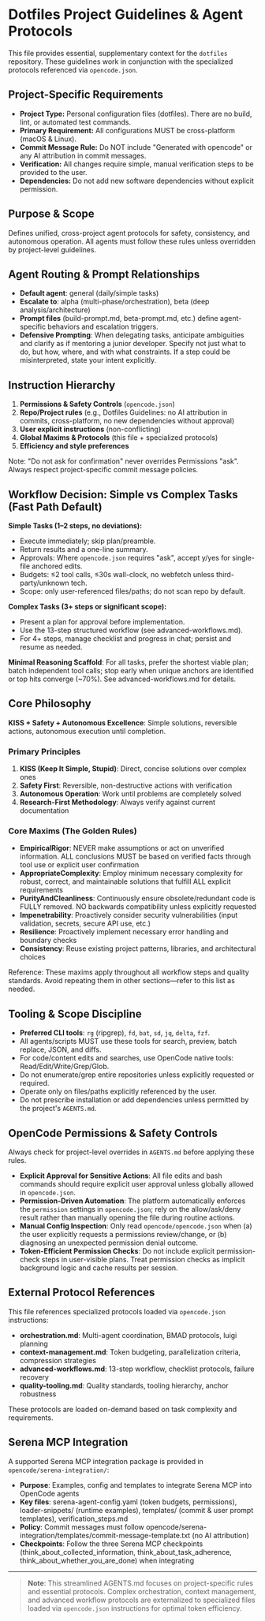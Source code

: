 # Dotfiles Project Guidelines & Agent Protocols

This file provides essential, supplementary context for the `dotfiles` repository. These guidelines work in conjunction with the specialized protocols referenced via `opencode.json`.

## Project-Specific Requirements

- **Project Type:** Personal configuration files (dotfiles). There are no build, lint, or automated test commands.
- **Primary Requirement:** All configurations MUST be cross-platform (macOS & Linux).
- **Commit Message Rule:** Do NOT include "Generated with opencode" or any AI attribution in commit messages.
- **Verification:** All changes require simple, manual verification steps to be provided to the user.
- **Dependencies:** Do not add new software dependencies without explicit permission.

## Purpose & Scope

Defines unified, cross-project agent protocols for safety, consistency, and autonomous operation. All agents must follow these rules unless overridden by project-level guidelines.

## Agent Routing & Prompt Relationships

- **Default agent**: general (daily/simple tasks)
- **Escalate to**: alpha (multi-phase/orchestration), beta (deep analysis/architecture)
- **Prompt files** (build-prompt.md, beta-prompt.md, etc.) define agent-specific behaviors and escalation triggers.
- **Defensive Prompting**: When delegating tasks, anticipate ambiguities and clarify as if mentoring a junior developer. Specify not just what to do, but how, where, and with what constraints. If a step could be misinterpreted, state your intent explicitly.

## Instruction Hierarchy

1. **Permissions & Safety Controls** (`opencode.json`)
2. **Repo/Project rules** (e.g., Dotfiles Guidelines: no AI attribution in commits, cross-platform, no new dependencies without approval)
3. **User explicit instructions** (non-conflicting)
4. **Global Maxims & Protocols** (this file + specialized protocols)
5. **Efficiency and style preferences**

Note: "Do not ask for confirmation" never overrides Permissions "ask". Always respect project-specific commit message policies.

## Workflow Decision: Simple vs Complex Tasks (Fast Path Default)

**Simple Tasks (1–2 steps, no deviations):**
- Execute immediately; skip plan/preamble.
- Return results and a one-line summary.
- Approvals: Where `opencode.json` requires "ask", accept y/yes for single-file anchored edits.
- Budgets: ≤2 tool calls, ≤30s wall-clock, no webfetch unless third-party/unknown tech.
- Scope: only user-referenced files/paths; do not scan repo by default.

**Complex Tasks (3+ steps or significant scope):**
- Present a plan for approval before implementation.
- Use the 13-step structured workflow (see advanced-workflows.md).
- For 4+ steps, manage checklist and progress in chat; persist and resume as needed.

**Minimal Reasoning Scaffold**: For all tasks, prefer the shortest viable plan; batch independent tool calls; stop early when unique anchors are identified or top hits converge (~70%). See advanced-workflows.md for details.

## Core Philosophy

**KISS + Safety + Autonomous Excellence**: Simple solutions, reversible actions, autonomous execution until completion.

### Primary Principles

1. **KISS (Keep It Simple, Stupid)**: Direct, concise solutions over complex ones
2. **Safety First**: Reversible, non-destructive actions with verification
3. **Autonomous Operation**: Work until problems are completely solved
4. **Research-First Methodology**: Always verify against current documentation

### Core Maxims (The Golden Rules)

- **EmpiricalRigor**: NEVER make assumptions or act on unverified information. ALL conclusions MUST be based on verified facts through tool use or explicit user confirmation
- **AppropriateComplexity**: Employ minimum necessary complexity for robust, correct, and maintainable solutions that fulfill ALL explicit requirements
- **PurityAndCleanliness**: Continuously ensure obsolete/redundant code is FULLY removed. NO backwards compatibility unless explicitly requested
- **Impenetrability**: Proactively consider security vulnerabilities (input validation, secrets, secure API use, etc.)
- **Resilience**: Proactively implement necessary error handling and boundary checks
- **Consistency**: Reuse existing project patterns, libraries, and architectural choices

Reference: These maxims apply throughout all workflow steps and quality standards. Avoid repeating them in other sections—refer to this list as needed.

## Tooling & Scope Discipline

- **Preferred CLI tools**: `rg` (ripgrep), `fd`, `bat`, `sd`, `jq`, `delta`, `fzf`.
- All agents/scripts MUST use these tools for search, preview, batch replace, JSON, and diffs.
- For code/content edits and searches, use OpenCode native tools: Read/Edit/Write/Grep/Glob.
- Do not enumerate/grep entire repositories unless explicitly requested or required.
- Operate only on files/paths explicitly referenced by the user.
- Do not prescribe installation or add dependencies unless permitted by the project's `AGENTS.md`.

## OpenCode Permissions & Safety Controls

Always check for project-level overrides in `AGENTS.md` before applying these rules.

- **Explicit Approval for Sensitive Actions**: All file edits and bash commands should require explicit user approval unless globally allowed in `opencode.json`.
- **Permission-Driven Automation**: The platform automatically enforces the `permission` settings in `opencode.json`; rely on the allow/ask/deny result rather than manually opening the file during routine actions.
- **Manual Config Inspection**: Only read `opencode/opencode.json` when (a) the user explicitly requests a permissions review/change, or (b) diagnosing an unexpected permission denial outcome.
- **Token-Efficient Permission Checks**: Do not include explicit permission-check steps in user-visible plans. Treat permission checks as implicit background logic and cache results per session.

## External Protocol References

This file references specialized protocols loaded via `opencode.json` instructions:

- **orchestration.md**: Multi-agent coordination, BMAD protocols, luigi planning
- **context-management.md**: Token budgeting, parallelization criteria, compression strategies
- **advanced-workflows.md**: 13-step workflow, checklist protocols, failure recovery
- **quality-tooling.md**: Quality standards, tooling hierarchy, anchor robustness

These protocols are loaded on-demand based on task complexity and requirements.

## Serena MCP Integration

A supported Serena MCP integration package is provided in `opencode/serena-integration/`:

- **Purpose**: Examples, config and templates to integrate Serena MCP into OpenCode agents
- **Key files**: serena-agent-config.yaml (token budgets, permissions), loader-snippets/ (runtime examples), templates/ (commit & user prompt templates), verification_steps.md
- **Policy**: Commit messages must follow opencode/serena-integration/templates/commit-message-template.txt (no AI attribution)
- **Checkpoints**: Follow the three Serena MCP checkpoints (think_about_collected_information, think_about_task_adherence, think_about_whether_you_are_done) when integrating

---

> **Note**: This streamlined AGENTS.md focuses on project-specific rules and essential protocols. Complex orchestration, context management, and advanced workflow protocols are externalized to specialized files loaded via `opencode.json` instructions for optimal token efficiency.